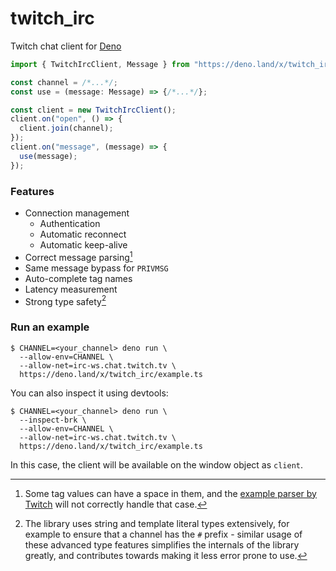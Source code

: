 # twitch_irc

Twitch chat client for [Deno](https://deno.land/)

```ts
import { TwitchIrcClient, Message } from "https://deno.land/x/twitch_irc/mod.ts";

const channel = /*...*/;
const use = (message: Message) => {/*...*/};

const client = new TwitchIrcClient();
client.on("open", () => {
  client.join(channel);
});
client.on("message", (message) => {
  use(message);
});
```

### Features

- Connection management
  - Authentication
  - Automatic reconnect
  - Automatic keep-alive
- Correct message parsing[^1]
- Same message bypass for `PRIVMSG`
- Auto-complete tag names
- Latency measurement
- Strong type safety[^2]

[^1]: Some tag values can have a space in them, and the [example parser by Twitch](https://dev.twitch.tv/docs/irc/example-parser) will not correctly handle that case.
[^2]: The library uses string and template literal types extensively, for example to ensure that a channel has the `#` prefix - similar usage of these advanced type features simplifies the internals of the library greatly, and contributes towards making it less error prone to use.

### Run an example

```
$ CHANNEL=<your_channel> deno run \
  --allow-env=CHANNEL \
  --allow-net=irc-ws.chat.twitch.tv \
  https://deno.land/x/twitch_irc/example.ts
```

You can also inspect it using devtools:

```
$ CHANNEL=<your_channel> deno run \
  --inspect-brk \
  --allow-env=CHANNEL \
  --allow-net=irc-ws.chat.twitch.tv \
  https://deno.land/x/twitch_irc/example.ts
```

In this case, the client will be available on the window object as `client`.
